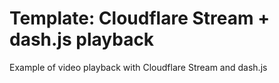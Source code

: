# Template: Cloudflare Stream + dash.js playback

Example of video playback with Cloudflare Stream and dash.js